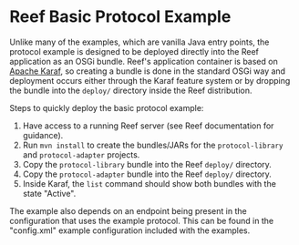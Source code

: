 
Reef Basic Protocol Example
========================

Unlike many of the examples, which are vanilla Java entry points, the protocol example is designed to be deployed
directly into the Reef application as an OSGi bundle. Reef's application container is based on [Apache Karaf](http://karaf.apache.org/),
so creating a bundle is done in the standard OSGi way and deployment occurs either through the Karaf feature system or
by dropping the bundle into the `deploy/` directory inside the Reef distribution.

Steps to quickly deploy the basic protocol example:

1.  Have access to a running Reef server (see Reef documentation for guidance).
2.  Run `mvn install` to create the bundles/JARs for the `protocol-library` and `protocol-adapter` projects.
3.  Copy the `protocol-library` bundle into the Reef `deploy/` directory.
4.  Copy the `protocol-adapter` bundle into the Reef `deploy/` directory.
5.  Inside Karaf, the `list` command should show both bundles with the state "Active".

The example also depends on an endpoint being present in the configuration that uses the example protocol. This can be found in the
"config.xml" example configuration included with the examples.
